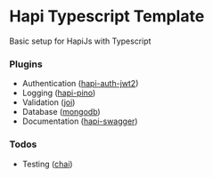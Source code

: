 # Hapi Typescript Template 
Basic setup for HapiJs with Typescript 

### Plugins
- Authentication ([hapi-auth-jwt2](https://github.com/dwyl/hapi-auth-jwt2))
- Logging ([hapi-pino](https://github.com/pinojs/hapi-pino))
- Validation ([joi](https://github.com/sideway/joi))
- Database ([mongodb](https://docs.mongodb.com/manual/tutorial/getting-started/))
- Documentation ([hapi-swagger](https://github.com/glennjones/hapi-swagger))

### Todos
- Testing ([chai](https://github.com/chaijs/chai))
